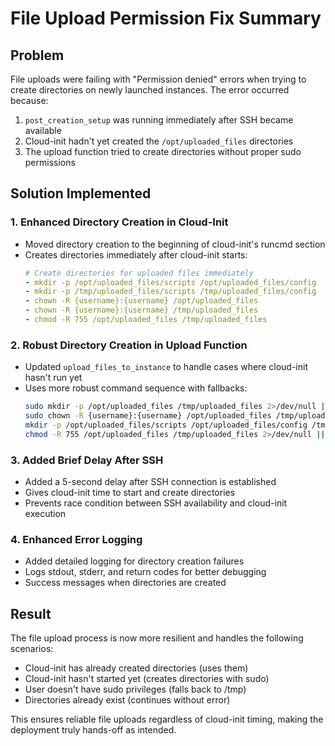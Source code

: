 # File Upload Permission Fix Summary

## Problem
File uploads were failing with "Permission denied" errors when trying to create directories on newly launched instances. The error occurred because:
1. `post_creation_setup` was running immediately after SSH became available
2. Cloud-init hadn't yet created the `/opt/uploaded_files` directories
3. The upload function tried to create directories without proper sudo permissions

## Solution Implemented

### 1. Enhanced Directory Creation in Cloud-Init
- Moved directory creation to the beginning of cloud-init's runcmd section
- Creates directories immediately after cloud-init starts:
  ```yaml
  # Create directories for uploaded files immediately
  - mkdir -p /opt/uploaded_files/scripts /opt/uploaded_files/config
  - mkdir -p /tmp/uploaded_files/scripts /tmp/uploaded_files/config  
  - chown -R {username}:{username} /opt/uploaded_files
  - chown -R {username}:{username} /tmp/uploaded_files
  - chmod -R 755 /opt/uploaded_files /tmp/uploaded_files
  ```

### 2. Robust Directory Creation in Upload Function
- Updated `upload_files_to_instance` to handle cases where cloud-init hasn't run yet
- Uses more robust command sequence with fallbacks:
  ```bash
  sudo mkdir -p /opt/uploaded_files /tmp/uploaded_files 2>/dev/null || mkdir -p /tmp/uploaded_files
  sudo chown -R {username}:{username} /opt/uploaded_files /tmp/uploaded_files 2>/dev/null || true
  mkdir -p /opt/uploaded_files/scripts /opt/uploaded_files/config /tmp/uploaded_files/scripts /tmp/uploaded_files/config
  chmod -R 755 /opt/uploaded_files /tmp/uploaded_files 2>/dev/null || chmod -R 755 /tmp/uploaded_files
  ```

### 3. Added Brief Delay After SSH
- Added a 5-second delay after SSH connection is established
- Gives cloud-init time to start and create directories
- Prevents race condition between SSH availability and cloud-init execution

### 4. Enhanced Error Logging
- Added detailed logging for directory creation failures
- Logs stdout, stderr, and return codes for better debugging
- Success messages when directories are created

## Result
The file upload process is now more resilient and handles the following scenarios:
- Cloud-init has already created directories (uses them)
- Cloud-init hasn't started yet (creates directories with sudo)
- User doesn't have sudo privileges (falls back to /tmp)
- Directories already exist (continues without error)

This ensures reliable file uploads regardless of cloud-init timing, making the deployment truly hands-off as intended.